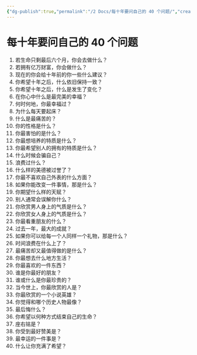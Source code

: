 ```yaml
---
{"dg-publish":true,"permalink":"/2 Docs/每十年要问自己的 40 个问题/","created":"2023-04-20T12:21:32.147+08:00","updated":"2023-05-21T15:36:43.134+08:00"}
---
```


# 每十年要问自己的 40 个问题

1.  若生命只剩最后六个月，你会去做什么？
2.  若拥有亿万财富，你会做什么？
3.  现在的你会给十年前的你一些什么建议？
4.  你希望十年之后，什么依旧保持一致？
5.  你希望十年之后，什么是发生了变化？
6.  在你心中什么是最完美的幸福？
7.  何时何地，你最幸福过？
8.  为什么每天要起床？
9.  什么是最痛苦的？
10. 你的性格是什么？
11. 你最害怕的是什么？
12. 你最想培养的特质是什么？
13. 你最希望别人的拥有的特质是什么？
14. 什么时候会骗自己？
15. 浪费过什么？
16. 什么样的美德被过誉了？
17. 你最不喜欢自己外表的什么方面？
18. 如果你能改变一件事情，那是什么？
19. 你期望什么样的天赋？
20. 别人通常会误解你什么？
21. 你欣赏男人身上的气质是什么？
22. 你欣赏女人身上的气质是什么？
23. 你最看重朋友的什么？
24. 过去一年，最大的成就？
25. 如果你可以给每一个人同样一个礼物，那是什么？
26. 时间浪费在什么上了？
27. 最痛苦却又最值得做的是什么？
28. 你最想去什么地方生活？
29. 你最喜欢的一件东西？
30. 谁是你最好的朋友？
31. 谁或什么是你最珍贵的？
32. 当今世上，你最欣赏的人是？
33. 你最欣赏的一个小说英雄？
34. 你觉得和哪个历史人物最像？
35. 最后悔什么？
36. 你希望以何种方式结束自己的生命？
37. 座右铭是？
38. 你受到最好赞美是？
39. 最幸运的一件事是？
40. 什么让你充满了希望？
